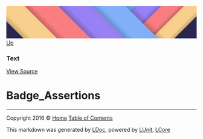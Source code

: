 ![](../Content/LDoc-banner-small.png "")
[Up](Text.md)

### Text
[View Source](../Markdown/Text/Text.cs)

# Badge_Assertions



---

Copyright 2016 &copy; [Home](../../README.md) [Table of Contents](../../TableOfContents.md)

This markdown was generated by [LDoc](https://github.com/CodeSingularity/LDoc), powered by [LUnit](https://github.com/CodeSingularity/LUnit), [LCore](https://github.com/CodeSingularity/LCore)
